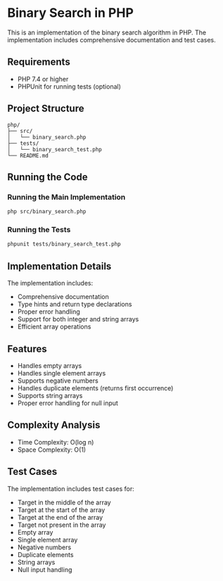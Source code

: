 # Binary Search in PHP

This is an implementation of the binary search algorithm in PHP. The implementation includes comprehensive documentation and test cases.

## Requirements

- PHP 7.4 or higher
- PHPUnit for running tests (optional)

## Project Structure

```
php/
├── src/
│   └── binary_search.php
├── tests/
│   └── binary_search_test.php
└── README.md
```

## Running the Code

### Running the Main Implementation

```bash
php src/binary_search.php
```

### Running the Tests

```bash
phpunit tests/binary_search_test.php
```

## Implementation Details

The implementation includes:
- Comprehensive documentation
- Type hints and return type declarations
- Proper error handling
- Support for both integer and string arrays
- Efficient array operations

## Features

- Handles empty arrays
- Handles single element arrays
- Supports negative numbers
- Handles duplicate elements (returns first occurrence)
- Supports string arrays
- Proper error handling for null input

## Complexity Analysis

- Time Complexity: O(log n)
- Space Complexity: O(1)

## Test Cases

The implementation includes test cases for:
- Target in the middle of the array
- Target at the start of the array
- Target at the end of the array
- Target not present in the array
- Empty array
- Single element array
- Negative numbers
- Duplicate elements
- String arrays
- Null input handling
